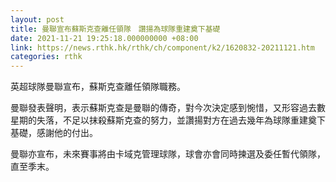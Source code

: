 ```yaml
---
layout: post
title: 曼聯宣布蘇斯克查離任領隊　讚揚為球隊重建奠下基礎
date: 2021-11-21 19:25:18.000000000 +08:00
link: https://news.rthk.hk/rthk/ch/component/k2/1620832-20211121.htm
categories: rthk
---
```


英超球隊曼聯宣布，蘇斯克查離任領隊職務。

曼聯發表聲明，表示蘇斯克查是曼聯的傳奇，對今次決定感到惋惜，又形容過去數星期的失落，不足以抹殺蘇斯克查的努力，並讚揚對方在過去幾年為球隊重建奠下基礎，感謝他的付出。

曼聯亦宣布，未來賽事將由卡域克管理球隊，球會亦會同時揀選及委任暫代領隊，直至季末。
